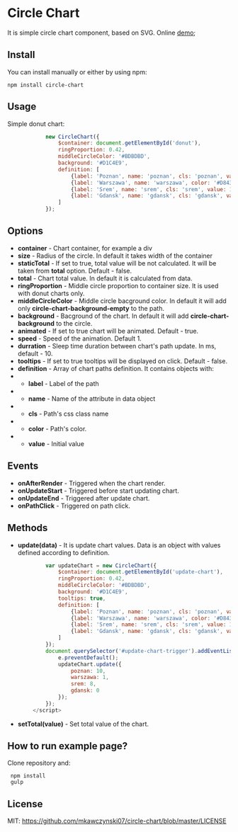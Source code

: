 # Circle Chart

 It is simple circle chart component, based on SVG. Online [demo](http://mkawczynski07.github.io/circle-chart/);

## Install

You can install manually or either by using npm:

```
npm install circle-chart
```

## Usage
Simple donut chart:
```javascript
            new CircleChart({
                $container: document.getElementById('donut'),
                ringProportion: 0.42,
                middleCircleColor: '#BDBDBD',
                background: '#D1C4E9',
                definition: [
                    {label: 'Poznan', name: 'poznan', cls: 'poznan', value: 1},
                    {label: 'Warszawa', name: 'warszawa', color: '#D84315', value: 1},
                    {label: 'Srem', name: 'srem', cls: 'srem', value: 1},
                    {label: 'Gdansk', name: 'gdansk', cls: 'gdansk', value: 1}
                ]
            });
```

## Options
 *  **container** - Chart container, for example a div
 *  **size** - Radius of the circle. In default it takes width of the container
 *  **staticTotal** - If set to true, total value will be not calculated. It will be taken from **total** option. Default - false.
 *  **total** - Chart total value. In default it is calculated from data.
 *  **ringProportion** - Middle circle proportion to container size. It is used with donut charts only.
 *  **middleCircleColor** - Middle circle bacground color. In default it will add only **circle-chart-background-empty** to the path.
 *  **background** - Bacground of the chart. In default it will add **circle-chart-background** to the circle.
 *  **animated** - If set to true chart will be animated. Default - true.
 *  **speed** - Speed of the animation. Default 1.
 *  **durration** - Sleep time duration between chart's path update. In ms, default - 10.
 *  **tooltips** - If set to true tooltips will be displayed on click. Default - false.
 *  **definition** - Array of chart paths definition. It contains objects with:
 *  *  **label** - Label of the path
 *  *  **name** - Name of the attribute in data object
 *  * **cls** - Path's css class name
 *  * **color** - Path's color.
 *  * **value** - Initial value

## Events
 * **onAfterRender** - Triggered when the chart render.
 * **onUpdateStart** - Triggered before start updating chart.
 * **onUpdateEnd** - Triggered after update chart.
 * **onPathClick** - Triggered on path click.

## Methods
 *  **update(data)** - It is update chart values. Data is an object with values defined according to definition. 
```javascript
            var updateChart = new CircleChart({
                $container: document.getElementById('update-chart'),
                ringProportion: 0.42,
                middleCircleColor: '#BDBDBD',
                background: '#D1C4E9',
                tooltips: true,
                definition: [
                    {label: 'Poznan', name: 'poznan', cls: 'poznan', value: 1},
                    {label: 'Warszawa', name: 'warszawa', color: '#D84315', value: 1},
                    {label: 'Srem', name: 'srem', cls: 'srem', value: 1},
                    {label: 'Gdansk', name: 'gdansk', cls: 'gdansk', value: 1}
                ]
            });
            document.querySelector('#update-chart-trigger').addEventListener('click', function(e){
                e.preventDefault();
                updateChart.update({
                    poznan: 10,
                    warszawa: 1,
                    srem: 8,
                    gdansk: 0
                });
            });
        </script>
```
 *  **setTotal(value)** - Set total value of the chart.

## How to run example page?

 Clone repository and:
```
 npm install
 gulp
```

## License

MIT: https://github.com/mkawczynski07/circle-chart/blob/master/LICENSE